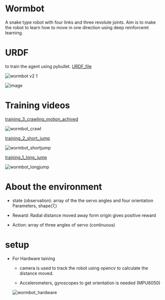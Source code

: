 # Wormbot

  A snake type robot with four links and three revolute joints. Aim is to make the robot to learn how to move in one direction using deep reinforcemt learning.

# URDF

  to train the agent using pybullet. [URDF_file]()
  
  ![wormbot v2 1](https://github.com/INAENTTS/Wormbot_DRL/assets/120380768/4644c392-0eed-4d92-9093-0fb31d0a04f2)
  
  ![image](https://github.com/INAENTTS/Wormbot_DRL/assets/120380768/921acde8-b6c0-4d40-84ad-31eda0ac2fd2)

# Training videos
  [training_3_crawling_motion_achived](https://drive.google.com/file/d/1Kd8SF0clKcZI4au7lCsmGXWShbYdoZT3/view?usp=sharing)

  ![wormbot_crawl](https://github.com/INAENTTS/Wormbot_DRL/assets/120380768/7146c6d8-87cf-4cc7-839e-6d919c147aca)

  [training_2_short_jump](https://drive.google.com/file/d/1ARtvP1hAl0Pn15aI-MgWzE-2551VbNnb/view?usp=drive_link)

  ![wormbot_shortjump](https://github.com/INAENTTS/Wormbot_DRL/assets/120380768/d1cc4d4c-31f0-4411-bcd9-0d4ea863e58a)

  [training_1_long_jump](https://drive.google.com/file/d/1ihMBOIwtcbOCC8-D60fGsqv9S7IOb4bw/view?usp=drive_link)

  ![wormbot_longjump](https://github.com/INAENTTS/Wormbot_DRL/assets/120380768/0f635251-a08e-492c-ae95-92b0860022a4)
  
# About the environment

  - state (observation): array of the the servo angles and four orientation Parameters, shape(7,) 

  - Reward: Radial distance moved away form origin gives positive reward
    
  - Action: array of three angles of servo (continuous)

# setup

- For Hardware taining

  - camera is used to track the robot using opencv to calculate the distance moved.

  - Accelerometers, gyroscopes to get orientation is needed (MPU6050)
 
  ![wormbot_hardware](https://github.com/INAENTTS/Wormbot_DRL/assets/120380768/185eb5e8-1ba0-4b7f-bd67-e1493d4c280d)


